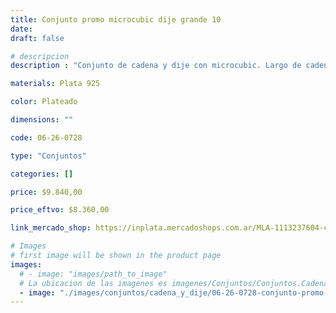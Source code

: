 ```yaml
---
title: Conjunto promo microcubic dije grande 10
date: 
draft: false

# descripcion
description : "Conjunto de cadena y dije con microcubic. Largo de cadena 40, 45 o 50 cm a elección"

materials: Plata 925

color: Plateado

dimensions: ""

code: 06-26-0728

type: "Conjuntos"

categories: []

price: $9.840,00

price_eftvo: $8.360,00

link_mercado_shop: https://inplata.mercadoshops.com.ar/MLA-1113237604-conjunto-promo-microcubic-dije-grande-10-_JM

# Images
# first image will be shown in the product page
images:
  # - image: "images/path_to_image"
  # La ubicacion de las imagenes es imagenes/Conjuntos/Conjuntos.Cadena y Dije/06-26-0728-conjunto-promo-microcubic-dije-grande-10
  - image: "./images/conjuntos/cadena_y_dije/06-26-0728-conjunto-promo-microcubic-dije-grande-10.jpg"
---
```

